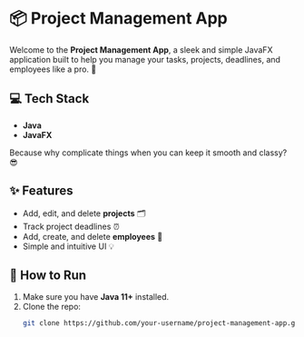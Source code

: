 # 📦 Project Management App

Welcome to the **Project Management App**, a sleek and simple JavaFX application built to help you manage your tasks, projects, deadlines, and employees like a pro. 🚀

## 💻 Tech Stack

- **Java**  
- **JavaFX**

Because why complicate things when you can keep it smooth and classy? 😎

## ✨ Features

- Add, edit, and delete **projects** 🗂️  
- Track project deadlines ⏰  
- Add, create, and delete **employees** 👥  
- Simple and intuitive UI 💡

## 🚀 How to Run

1. Make sure you have **Java 11+** installed.  
2. Clone the repo:
   ```bash
   git clone https://github.com/your-username/project-management-app.git
